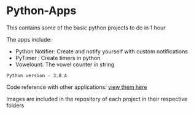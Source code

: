 # Python-Apps
This contains some of the basic python projects to do in 1 hour

The apps include:

- Python Notifier: Create and notify yourself with custom notifications
- PyTimer : Create timers in python
- Vowelount: The vowel counter in string

``
Python version - 3.8.4
``

Code reference with other applications:
[view them here](https://www.instagram.com/python.hub/)

Images are included in the repository of each project in their respective folders

